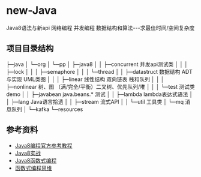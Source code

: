 # new-Java
Java8语法与新api 网络编程 并发编程 数据结构和算法---求最佳时间/空间复杂度

## 项目目录结构
├─java
│  └─org
│      └─pp
│          ├─java8
│          │  ├─concurrent      并发api测试类
│          │  │  ├─lock
│          │  │  ├─semaphore
│          │  │  └─thread
│          │  ├─datastruct      数据结构 ADT与实现 UML类图
│          │  │  ├─linear       线性结构  双向链表 栈和队列
│          │  │  ├─nonlinear        树、图  （满/完全/平衡）二叉树、优先队列/堆
│          │  │  └─test     测试类 demo
│          │  ├─javabean        java.beans.*  测试
│          │  ├─lambda      lambda表达式语法
│          │  ├─lang        Java语言拾遗
│          │  ├─stream      流式API
│          │  └─util        工具类
│          └─mq     消息队列
│              └─kafka
└─resources

## 参考资料

- [Java8编程官方参考教程]()
- [Java8实战]()
- [Java8函数式编程]()
- [函数式编程思维]()

